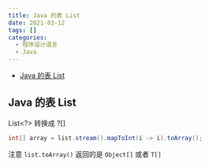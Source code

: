 ```yaml
---
title: Java 的表 List
date: 2021-03-12
tags: []
categories:
  - 程序设计语言
  - Java
---
```


- [Java 的表 List](#java-的表-list)

## Java 的表 List

List<?> 转换成 ?[]

```JAVA
int[] array = list.stream().mapToInt(i -> i).toArray();
```

注意 `list.toArray()` 返回的是 `Object[]` 或者 `T[]`

